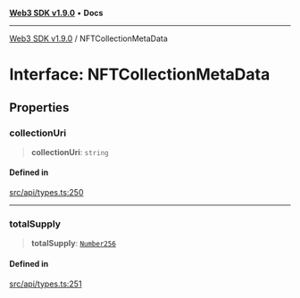 [**Web3 SDK v1.9.0**](../README.md) • **Docs**

***

[Web3 SDK v1.9.0](../globals.md) / NFTCollectionMetaData

# Interface: NFTCollectionMetaData

## Properties

### collectionUri

> **collectionUri**: `string`

#### Defined in

[src/api/types.ts:250](https://github.com/Mystic-Nayy/alephium-web3/blob/ee41f5e0e7d7fb0b155fe62f05b2ac03772895ca/packages/web3/src/api/types.ts#L250)

***

### totalSupply

> **totalSupply**: [`Number256`](../type-aliases/Number256.md)

#### Defined in

[src/api/types.ts:251](https://github.com/Mystic-Nayy/alephium-web3/blob/ee41f5e0e7d7fb0b155fe62f05b2ac03772895ca/packages/web3/src/api/types.ts#L251)
